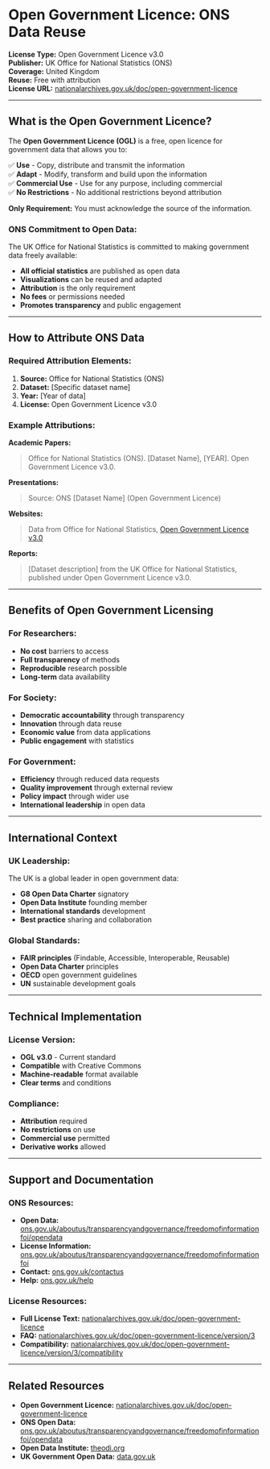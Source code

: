 # Open Government Licence: ONS Data Reuse

**License Type:** Open Government Licence v3.0  
**Publisher:** UK Office for National Statistics (ONS)  
**Coverage:** United Kingdom  
**Reuse:** Free with attribution  
**License URL:** [nationalarchives.gov.uk/doc/open-government-licence](https://nationalarchives.gov.uk/doc/open-government-licence)  

---

## What is the Open Government Licence?

The **Open Government Licence (OGL)** is a free, open licence for government data that allows you to:

✅ **Use** - Copy, distribute and transmit the information  
✅ **Adapt** - Modify, transform and build upon the information  
✅ **Commercial Use** - Use for any purpose, including commercial  
✅ **No Restrictions** - No additional restrictions beyond attribution  

**Only Requirement:** You must acknowledge the source of the information.

### **ONS Commitment to Open Data:**
The UK Office for National Statistics is committed to making government data freely available:

- **All official statistics** are published as open data
- **Visualizations** can be reused and adapted
- **Attribution** is the only requirement
- **No fees** or permissions needed
- **Promotes transparency** and public engagement

---

## How to Attribute ONS Data

### **Required Attribution Elements:**

1. **Source:** Office for National Statistics (ONS)
2. **Dataset:** [Specific dataset name]
3. **Year:** [Year of data]
4. **License:** Open Government Licence v3.0

### **Example Attributions:**

**Academic Papers:**
> Office for National Statistics (ONS). [Dataset Name], [YEAR]. Open Government Licence v3.0.

**Presentations:**
> Source: ONS [Dataset Name] (Open Government Licence)

**Websites:**
> Data from Office for National Statistics, [Open Government Licence v3.0](https://nationalarchives.gov.uk/doc/open-government-licence)

**Reports:**
> [Dataset description] from the UK Office for National Statistics, published under Open Government Licence v3.0.

---

## Benefits of Open Government Licensing

### **For Researchers:**
- **No cost** barriers to access
- **Full transparency** of methods
- **Reproducible** research possible
- **Long-term** data availability

### **For Society:**
- **Democratic accountability** through transparency
- **Innovation** through data reuse
- **Economic value** from data applications
- **Public engagement** with statistics

### **For Government:**
- **Efficiency** through reduced data requests
- **Quality improvement** through external review
- **Policy impact** through wider use
- **International leadership** in open data

---

## International Context

### **UK Leadership:**
The UK is a global leader in open government data:

- **G8 Open Data Charter** signatory
- **Open Data Institute** founding member
- **International standards** development
- **Best practice** sharing and collaboration

### **Global Standards:**
- **FAIR principles** (Findable, Accessible, Interoperable, Reusable)
- **Open Data Charter** principles
- **OECD** open government guidelines
- **UN** sustainable development goals

---

## Technical Implementation

### **License Version:**
- **OGL v3.0** - Current standard
- **Compatible** with Creative Commons
- **Machine-readable** format available
- **Clear terms** and conditions

### **Compliance:**
- **Attribution** required
- **No restrictions** on use
- **Commercial use** permitted
- **Derivative works** allowed

---

## Support and Documentation

### **ONS Resources:**
- **Open Data:** [ons.gov.uk/aboutus/transparencyandgovernance/freedomofinformationfoi/opendata](https://ons.gov.uk/aboutus/transparencyandgovernance/freedomofinformationfoi/opendata)
- **License Information:** [ons.gov.uk/aboutus/transparencyandgovernance/freedomofinformationfoi](https://ons.gov.uk/aboutus/transparencyandgovernance/freedomofinformationfoi)
- **Contact:** [ons.gov.uk/contactus](https://ons.gov.uk/contactus)
- **Help:** [ons.gov.uk/help](https://ons.gov.uk/help)

### **License Resources:**
- **Full License Text:** [nationalarchives.gov.uk/doc/open-government-licence](https://nationalarchives.gov.uk/doc/open-government-licence)
- **FAQ:** [nationalarchives.gov.uk/doc/open-government-licence/version/3](https://nationalarchives.gov.uk/doc/open-government-licence/version/3)
- **Compatibility:** [nationalarchives.gov.uk/doc/open-government-licence/version/3/compatibility](https://nationalarchives.gov.uk/doc/open-government-licence/version/3/compatibility)

---

## Related Resources

- **Open Government Licence:** [nationalarchives.gov.uk/doc/open-government-licence](https://nationalarchives.gov.uk/doc/open-government-licence)
- **ONS Open Data:** [ons.gov.uk/aboutus/transparencyandgovernance/freedomofinformationfoi/opendata](https://ons.gov.uk/aboutus/transparencyandgovernance/freedomofinformationfoi/opendata)
- **Open Data Institute:** [theodi.org](https://theodi.org)
- **UK Government Open Data:** [data.gov.uk](https://data.gov.uk) 